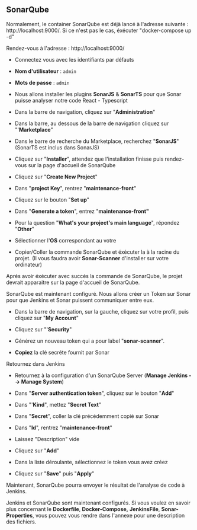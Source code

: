 ## SonarQube

Normalement, le container SonarQube est déjà lancé à l'adresse suivante : http://localhost:9000/. Si ce n'est pas le cas, éxécuter "docker-compose up -d"

Rendez-vous à l'adresse : http://localhost:9000/

- Connectez vous avec les identifiants par défauts

- **Nom d'utilisateur** : `admin`

- **Mots de passe** : `admin`

- Nous allons installer les plugins **SonarJS** & **SonarTS** pour que Sonar puisse analyser notre code React - Typescript

- Dans la barre de navigation, cliquez sur "**Administration**"

- Dans la barre, au dessous de la barre de navigation cliquez sur "'**Marketplace**"

- Dans le barre de recherche du Marketplace, recherchez "**SonarJS**" (SonarTS est inclus dans SonarJS)

- Cliquez sur "**Installer**", attendez que l'installation finisse puis rendez-vous sur la page d'accueil de SonarQube

- Cliquez sur "**Create New Project**"

- Dans "**project Key**", rentrez "**maintenance-front**"

- Cliquez sur le bouton "**Set up**"


- Dans "**Generate a token**", entrez "**maintenance-front"**

- Pour la question "**What's your project's main language**", répondez "**Other**"

- Sélectionner l'**OS** correspondant au votre

- Copier/Coller la commande SonarQube et éxécuter la à la racine du projet. (Il vous faudra avoir **Sonar-Scanner** d'installer sur votre ordinateur)

Aprés avoir éxécuter avec succés la commande de SonarQube, le projet devrait apparaitre sur la page d'accueil de SonarQube. 


SonarQube est maintenant configuré. Nous allons créer un Token sur Sonar pour que Jenkins et Sonar puissent communiquer entre eux. 

- Dans la barre de navigation, sur la gauche, cliquez sur votre profil, puis cliquez sur "**My Account**"

- Cliquez sur "'**Security**"

- Générez un nouveau token qui a pour label "**sonar-scanner**".

- **Copiez** la clé secréte fournit par Sonar

Retournez dans Jenkins

- Retournez à la configuration d'un SonarQube Server (**Manage Jenkins --> Manage System**)

- Dans "**Server authentication token**", cliquez sur le bouton "**Add**"

- Dans "'**Kind**", mettez "**Secret Text**"

- Dans "**Secret**", coller la clé précédemment copié sur Sonar

- Dans "**Id**", rentrez "**maintenance-front**"

- Laissez "Description" vide

- Cliquez sur "**Add**"

- Dans la liste déroulante, sélectionnez le token vous avez créez

- Cliquez sur "**Save**" puis "**Apply**"

Maintenant, SonarQube pourra envoyer le résultat de l'analyse de code à Jenkins. 

Jenkins et SonarQube sont maintenant configurés. Si vous voulez en savoir plus concernant le **Dockerfile**, **Docker-Compose,** **JenkinsFile**, **Sonar-Properties**, vous pouvez vous rendre dans l'annexe pour une description des fichiers.

